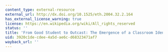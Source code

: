 ```yaml
---
content_type: external-resource
external_url: http://dx.doi.org/10.1525/eth.2004.32.2.164
has_external_license_warning: true
license: https://en.wikipedia.org/wiki/All_rights_reserved
status: ''
title: 'From Good Student to Outcast: The Emergence of a Classroom Identity'
uid: 3920c1de-cdee-4a5d-ae6c-d68323471af7
wayback_url: ''
---
```

